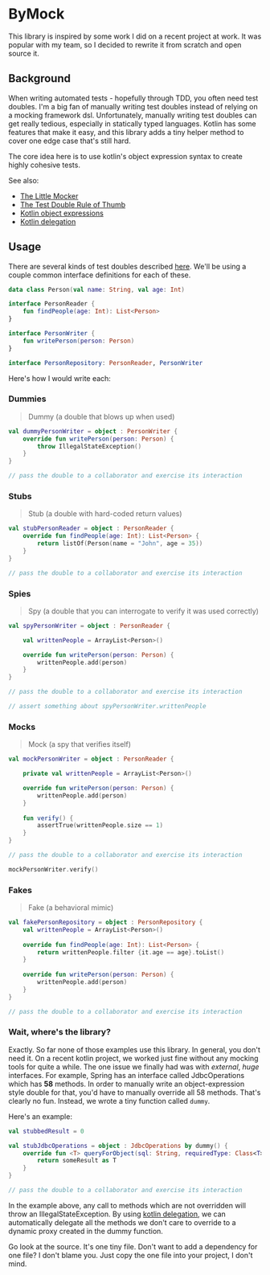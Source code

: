 # ByMock

This library is inspired by some work I did on a recent project at work.
It was popular with my team, so I decided to rewrite it from scratch and open source it.

## Background

When writing automated tests - hopefully through TDD, you often need test doubles.
I'm a big fan of manually writing test doubles instead of relying on a mocking framework dsl.
Unfortunately, manually writing test doubles can get really tedious, especially in statically typed languages.
Kotlin has some features that make it easy, and this library adds a tiny helper method to cover one edge case that's still hard.

The core idea here is to use kotlin's object expression syntax to create highly cohesive tests.


See also: 

* [The Little Mocker](https://blog.cleancoder.com/uncle-bob/2014/05/14/TheLittleMocker.html)
* [The Test Double Rule of Thumb](http://engineering.pivotal.io/post/the-test-double-rule-of-thumb)
* [Kotlin object expressions](https://kotlinlang.org/docs/reference/object-declarations.html#object-expressions)
* [Kotlin delegation](https://kotlinlang.org/docs/reference/delegation.html)

## Usage

There are several kinds of test doubles described [here](https://blog.cleancoder.com/uncle-bob/2014/05/14/TheLittleMocker.html).
We'll be using a couple common interface definitions for each of these.

```kotlin
data class Person(val name: String, val age: Int)

interface PersonReader {
    fun findPeople(age: Int): List<Person>
}

interface PersonWriter {
    fun writePerson(person: Person)
}

interface PersonRepository: PersonReader, PersonWriter
```


Here's how I would write each:


### Dummies

> Dummy (a double that blows up when used)

```kotlin
val dummyPersonWriter = object : PersonWriter {
    override fun writePerson(person: Person) {
        throw IllegalStateException()
    }
}

// pass the double to a collaborator and exercise its interaction
```

### Stubs

> Stub (a double with hard-coded return values)

```kotlin
val stubPersonReader = object : PersonReader {
    override fun findPeople(age: Int): List<Person> {
        return listOf(Person(name = "John", age = 35))
    }
}

// pass the double to a collaborator and exercise its interaction
```

### Spies

> Spy (a double that you can interrogate to verify it was used correctly)

```kotlin
val spyPersonWriter = object : PersonReader {

    val writtenPeople = ArrayList<Person>()

    override fun writePerson(person: Person) {
        writtenPeople.add(person)
    }
}

// pass the double to a collaborator and exercise its interaction

// assert something about spyPersonWriter.writtenPeople
```

### Mocks

> Mock (a spy that verifies itself)

```kotlin
val mockPersonWriter = object : PersonReader {

    private val writtenPeople = ArrayList<Person>()

    override fun writePerson(person: Person) {
        writtenPeople.add(person)
    }
    
    fun verify() {
        assertTrue(writtenPeople.size == 1)
    }
}

// pass the double to a collaborator and exercise its interaction

mockPersonWriter.verify()
```

### Fakes

> Fake (a behavioral mimic)

```kotlin
val fakePersonRepository = object : PersonRepository {
    val writtenPeople = ArrayList<Person>()
    
    override fun findPeople(age: Int): List<Person> {
        return writtenPeople.filter {it.age == age}.toList()
    }
    
    override fun writePerson(person: Person) {
        writtenPeople.add(person)
    }
}

// pass the double to a collaborator and exercise its interaction
```


### Wait, where's the library?

Exactly. So far none of those examples use this library. In general, you don't need it.
On a recent kotlin project, we worked just fine without any mocking tools for quite a while.
The one issue we finally had was with *external*, *huge* interfaces. For example, Spring has an interface
called JdbcOperations which has **58** methods. In order to manually write an object-expression style double for that,
you'd have to manually override all 58 methods. That's clearly no fun. Instead, we wrote a tiny function called `dummy`.

Here's an example:

```kotlin
val stubbedResult = 0

val stubJdbcOperations = object : JdbcOperations by dummy() {
    override fun <T> queryForObject(sql: String, requiredType: Class<T>): T {
        return someResult as T
    }
}

// pass the double to a collaborator and exercise its interaction
```

In the example above, any call to methods which are not overridden will throw an IllegalStateException.
By using [kotlin delegation](https://kotlinlang.org/docs/reference/delegation.html), we can automatically
delegate all the methods we don't care to override to a dynamic proxy created in the dummy function. 

Go look at the source. It's one tiny file. Don't want to add a dependency for one file? 
I don't blame you. Just copy the one file into your project, I don't mind.

